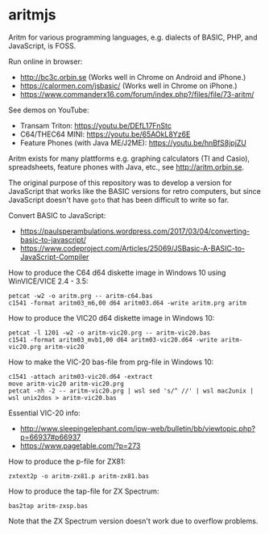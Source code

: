 # aritmjs
Aritm for various programming languages, e.g. dialects of BASIC, PHP, and JavaScript, is FOSS.

Run online in browser:
* http://bc3c.orbin.se (Works well in Chrome on Android and iPhone.)
* https://calormen.com/jsbasic/ (Works well in Chrome on iPhone.)
* https://www.commanderx16.com/forum/index.php?/files/file/73-aritm/

See demos on YouTube:
* Transam Triton: https://youtu.be/DEfL17FnStc
* C64/THEC64 MINI: https://youtu.be/65AOkL8Yz6E
* Feature Phones (with Java ME/J2ME): https://youtu.be/hnBfS8jpjZU

Aritm exists for many plattforms e.g. graphing calculators (TI and Casio), spreadsheets, feature phones with Java, etc., see http://aritm.orbin.se. 

The original purpose of this repository was to develop a version for JavaScript that works like the BASIC versions for retro computers, but since
JavaScript doesn't have `goto` that has been difficult to write so far.

Convert BASIC to JavaScript:
* https://paulsperambulations.wordpress.com/2017/03/04/converting-basic-to-javascript/
* https://www.codeproject.com/Articles/25069/JSBasic-A-BASIC-to-JavaScript-Compiler

How to produce the C64 d64 diskette image in Windows 10 using WinVICE/VICE 2.4 - 3.5:

    petcat -w2 -o aritm.prg -- aritm-c64.bas
    c1541 -format aritm03_m6,00 d64 aritm03.d64 -write aritm.prg aritm

How to produce the VIC20 d64 diskette image in Windows 10:

    petcat -l 1201 -w2 -o aritm-vic20.prg -- aritm-vic20.bas
    c1541 -format aritm03_mvb1,00 d64 aritm03-vic20.d64 -write aritm-vic20.prg aritm-vic20
    
How to make the VIC-20 bas-file from prg-file in Windows 10:

    c1541 -attach aritm03-vic20.d64 -extract
    move aritm-vic20 aritm-vic20.prg
    petcat -nh -2 -- aritm-vic20.prg | wsl sed 's/^ //' | wsl mac2unix | wsl unix2dos > aritm-vic20.bas

Essential VIC-20 info:
* http://www.sleepingelephant.com/ipw-web/bulletin/bb/viewtopic.php?p=66937#p66937
* https://www.pagetable.com/?p=273

How to produce the p-file for ZX81:

    zxtext2p -o aritm-zx81.p aritm-zx81.bas

How to produce the tap-file for ZX Spectrum:

    bas2tap aritm-zxsp.bas

Note that the ZX Spectrum version doesn't work due to overflow problems. 
